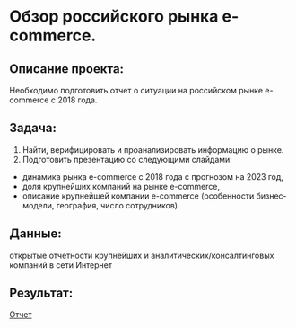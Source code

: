 # Обзор российского рынка e-commerce. 

## Описание проекта:

Необходимо подготовить отчет о ситуации на российском рынке e-commerce с 2018 года.

## Задача: 
1. Найти, верифицировать и проанализировать информацию о рынке.
2. Подготовить презентацию со следующими слайдами:
  - динамика рынка e-commerce с 2018 года с прогнозом на 2023 год,
  - доля крупнейших компаний на рынке e-commerce,
  - описание крупнейшей компании e-commerce (особенности бизнес-модели, география, число сотрудников).

## Данные:
открытые отчетности крупнейших и аналитических/консалтинговых компаний в сети Интернет

## Результат:
[Отчет](https://github.com/maryaborisova/portfolio/blob/main/e-commerce%20report/%D0%9E%D0%B1%D0%B7%D0%BE%D1%80%20%D1%80%D0%BE%D1%81%D1%81%D0%B8%D0%B9%D1%81%D0%BA%D0%BE%D0%B3%D0%BE%20%D1%80%D1%8B%D0%BD%D0%BA%D0%B0%20E-commerce.pdf)


